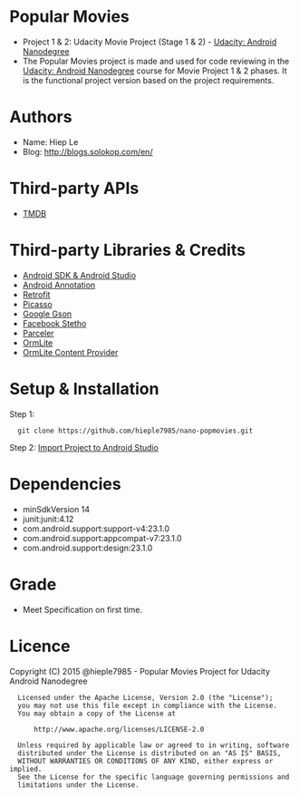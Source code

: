 # Popular Movies
- Project 1 & 2: Udacity Movie Project (Stage 1 & 2) - [Udacity: Android Nanodegree](https://www.udacity.com/course/android-developer-nanodegree--nd801)
- The Popular Movies project is made and used for code reviewing in the [Udacity: Android Nanodegree](https://www.udacity.com/course/android-developer-nanodegree--nd801) course for Movie Project 1 & 2 phases. It is the functional project version based on the project requirements.

# Authors
- Name: Hiep Le
- Blog: http://blogs.solokop.com/en/

# Third-party APIs
- [TMDB](https://www.themoviedb.org/documentation/api?language=en)

# Third-party Libraries & Credits

- [Android SDK & Android Studio](http://developer.android.com/intl/ja/sdk/index.html)
- [Android Annotation](https://github.com/excilys/androidannotations)
- [Retrofit](https://github.com/square/retrofit)
- [Picasso](http://square.github.io/picasso/)
- [Google Gson](https://github.com/google/gson)
- [Facebook Stetho](http://facebook.github.io/stetho/)
- [Parceler](https://github.com/johncarl81/parceler)
- [OrmLite](http://ormlite.com/)
- [OrmLite Content Provider](https://github.com/jakenjarvis/Android-OrmLiteContentProvider)

# Setup & Installation
Step 1:

      git clone https://github.com/hieple7985/nano-popmovies.git

Step 2: [Import Project to Android Studio](http://developer.android.com/intl/ja/sdk/installing/migrate.html#migrate)

# Dependencies
- minSdkVersion 14
- junit:junit:4.12
- com.android.support:support-v4:23.1.0
- com.android.support:appcompat-v7:23.1.0
- com.android.support:design:23.1.0

# Grade
- Meet Specification on first time.

# Licence

Copyright (C) 2015 @hieple7985 - Popular Movies Project for Udacity Android Nanodegree

      Licensed under the Apache License, Version 2.0 (the "License");
      you may not use this file except in compliance with the License.
      You may obtain a copy of the License at

          http://www.apache.org/licenses/LICENSE-2.0

      Unless required by applicable law or agreed to in writing, software
      distributed under the License is distributed on an "AS IS" BASIS,
      WITHOUT WARRANTIES OR CONDITIONS OF ANY KIND, either express or implied.
      See the License for the specific language governing permissions and
      limitations under the License.
